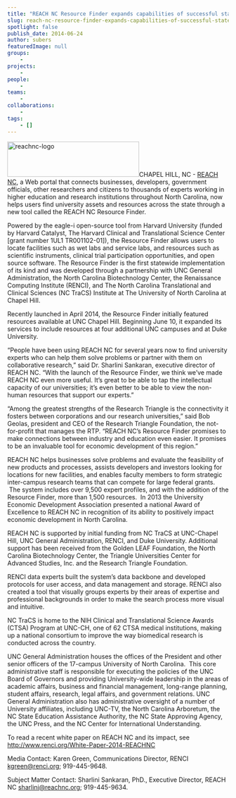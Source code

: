 ```yaml
---
title: "REACH NC Resource Finder expands capabilities of successful statewide researcher portal"
slug: reach-nc-resource-finder-expands-capabilities-of-successful-statewide-researcher-portal
spotlight: false
publish_date: 2014-06-24
author: subers
featuredImage: null
groups:
    - 
projects:
    - 
people:
    - 
teams: 
    - 
collaborations:
    - 
tags:
    - []
---
```

<a href="http://www.reachnc.org" target="_blank" rel="noopener"><img class="alignleft size-medium wp-image-13418" src="http://renci.org/wp-content/uploads/2014/06/reachnc-logo-300x80.jpg" alt="reachnc-logo" width="300" height="80" /></a>CHAPEL HILL, NC - <a href="http://www.reachnc.org" target="_blank" rel="noopener">REACH NC</a>, a Web portal that connects businesses, developers, government officials, other researchers and citizens to thousands of experts working in higher education and research institutions throughout North Carolina, now helps users find university assets and resources across the state through a new tool called the REACH NC Resource Finder. <!--more-->

Powered by the eagle-i open-source tool from Harvard University (funded by Harvard Catalyst, The Harvard Clinical and Translational Science Center [grant number 1UL1 TR001102-01]), the Resource Finder allows users to locate facilities such as wet labs and service labs, and resources such as scientific instruments, clinical trial participation opportunities, and open source software. The Resource Finder is the first statewide implementation of its kind and was developed through a partnership with UNC General Administration, the North Carolina Biotechnology Center, the Renaissance Computing Institute (RENCI), and The North Carolina Translational and Clinical Sciences (NC TraCS) Institute at The University of North Carolina at Chapel Hill.

Recently launched in April 2014, the Resource Finder initially featured resources available at UNC Chapel Hill. Beginning June 10, it expanded its services to include resources at four additional UNC campuses and at Duke University.

“People have been using REACH NC for several years now to find university experts who can help them solve problems or partner with them on collaborative research,” said Dr. Sharlini Sankaran, executive director of REACH NC. “With the launch of the Resource Finder, we think we’ve made REACH NC even more useful. It’s great to be able to tap the intellectual capacity of our universities; it’s even better to be able to view the non-human resources that support our experts.”

“Among the greatest strengths of the Research Triangle is the connectivity it fosters between corporations and our research universities,” said Bob Geolas, president and CEO of the Research Triangle Foundation, the not-for-profit that manages the RTP. “REACH NC’s Resource Finder promises to make connections between industry and education even easier. It promises to be an invaluable tool for economic development of this region.”

REACH NC helps businesses solve problems and evaluate the feasibility of new products and processes, assists developers and investors looking for locations for new facilities, and enables faculty members to form strategic inter-campus research teams that can compete for large federal grants.   The system includes over 9,500 expert profiles, and with the addition of the Resource Finder, more than 1,500 resources.  In 2013 the University Economic Development Association presented a national Award of Excellence to REACH NC in recognition of its ability to positively impact economic development in North Carolina.

REACH NC is supported by initial funding from NC TraCS at UNC-Chapel Hill, UNC General Administration, RENCI, and Duke University. Additional support has been received from the Golden LEAF Foundation, the North Carolina Biotechnology Center, the Triangle Universities Center for Advanced Studies, Inc. and the Research Triangle Foundation.

RENCI data experts built the system’s data backbone and developed protocols for user access, and data management and storage. RENCI also created a tool that visually groups experts by their areas of expertise and professional backgrounds in order to make the search process more visual and intuitive.

NC TraCS is home to the NIH Clinical and Translational Science Awards (CTSA) Program at UNC-CH, one of 62 CTSA medical institutions, making up a national consortium to improve the way biomedical research is conducted across the country.

UNC General Administration houses the offices of the President and other senior officers of the 17-campus University of North Carolina.  This core administrative staff is responsible for executing the policies of the UNC Board of Governors and providing University-wide leadership in the areas of academic affairs, business and financial management, long-range planning, student affairs, research, legal affairs, and government relations. UNC General Administration also has administrative oversight of a number of University affiliates, including UNC-TV, the North Carolina Arboretum, the NC State Education Assistance Authority, the NC State Approving Agency, the UNC Press, and the NC Center for International Understanding.

To read a recent white paper on REACH NC and its impact, see <a href="http://www.renci.org/White-Paper-2014-REACHNC" target="_blank" rel="noopener">http://www.renci.org/White-Paper-2014-REACHNC</a>

Media Contact: Karen Green, Communications Director, RENCI
<a href="mailto:kgreen@renci.org" target="_blank" rel="noopener">kgreen@renci.org</a>; 919-445-9648.

Subject Matter Contact: Sharlini Sankaran, PhD., Executive Director, REACH NC
<a href="mailto:sharlini@reachnc.org" target="_blank" rel="noopener">sharlini@reachnc.org</a>; 919-445-9634.
